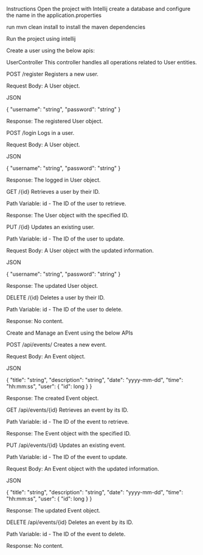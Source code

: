 Instructions
Open the project with Intellij
create a database and configure the name in the application.properties

run mvn clean install to install the maven dependencies

Run the project using intellij


Create a user using the below apis:

UserController
This controller handles all operations related to User entities.

POST /register
Registers a new user.

Request Body: A User object.

JSON

{
"username": "string",
"password": "string"
}


Response: The registered User object.

POST /login
Logs in a user.

Request Body: A User object.

JSON

{
"username": "string",
"password": "string"
}


Response: The logged in User object.

GET /{id}
Retrieves a user by their ID.

Path Variable: id - The ID of the user to retrieve.

Response: The User object with the specified ID.

PUT /{id}
Updates an existing user.

Path Variable: id - The ID of the user to update.

Request Body: A User object with the updated information.

JSON

{
"username": "string",
"password": "string"
}

Response: The updated User object.

DELETE /{id}
Deletes a user by their ID.

Path Variable: id - The ID of the user to delete.

Response: No content.

Create and Manage an Event using the below APIs



POST /api/events/
Creates a new event.

Request Body: An Event object.

JSON

{
"title": "string",
"description": "string",
"date": "yyyy-mm-dd",
"time": "hh:mm:ss",
"user": {
"id": long
}
}

Response: The created Event object.

GET /api/events/{id}
Retrieves an event by its ID.

Path Variable: id - The ID of the event to retrieve.

Response: The Event object with the specified ID.

PUT /api/events/{id}
Updates an existing event.

Path Variable: id - The ID of the event to update.

Request Body: An Event object with the updated information.

JSON

{
"title": "string",
"description": "string",
"date": "yyyy-mm-dd",
"time": "hh:mm:ss",
"user": {
"id": long
}
}

Response: The updated Event object.

DELETE /api/events/{id}
Deletes an event by its ID.

Path Variable: id - The ID of the event to delete.

Response: No content.
